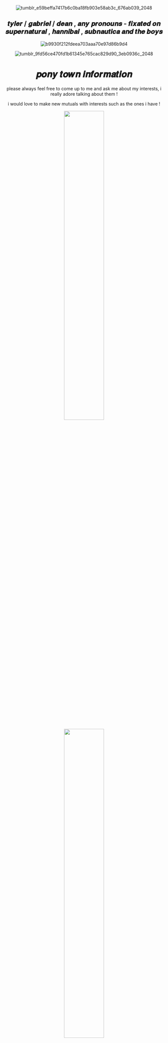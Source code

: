 <div align="center">
  
![tumblr_e59beffa7417b6c0ba18fb903e58ab3c_676ab039_2048](https://github.com/user-attachments/assets/69981901-3d5a-4307-b6d0-0895334c60f0)

## 𝒕𝒚𝒍𝒆𝒓 / 𝒈𝒂𝒃𝒓𝒊𝒆𝒍 / 𝒅𝒆𝒂𝒏 , 𝒂𝒏𝒚 𝒑𝒓𝒐𝒏𝒐𝒖𝒏𝒔 - 𝒇𝒊𝒙𝒂𝒕𝒆𝒅 𝒐𝒏 𝒔𝒖𝒑𝒆𝒓𝒏𝒂𝒕𝒖𝒓𝒂𝒍 , 𝒉𝒂𝒏𝒏𝒊𝒃𝒂𝒍 , 𝒔𝒖𝒃𝒏𝒂𝒖𝒕𝒊𝒄𝒂 𝒂𝒏𝒅 𝒕𝒉𝒆 𝒃𝒐𝒚𝒔 

  
![b9930f212fdeea703aaa70e97d86b9d4](https://github.com/user-attachments/assets/46e72d49-516c-429d-aa48-c5f26de51e63)

![tumblr_9fd56ce470fd1b61345e765cac829d90_3eb0936c_2048](https://github.com/user-attachments/assets/cd57300c-ea61-43d2-a805-be88f5730357)

# 𝒑𝒐𝒏𝒚 𝒕𝒐𝒘𝒏 𝒊𝒏𝒇𝒐𝒓𝒎𝒂𝒕𝒊𝒐𝒏

please always feel free to come up to me and ask me about my interests, i really adore talking about them !

i would love to make new mutuals with interests such as the ones i have !

  <img width = "50%" src="[https://i.imgur.com/8BgVXcY.png](https://github.com/user-attachments/assets/230feb3e-5ad2-44ad-87bc-6af3e5f4be9e)">
<img width = "50%" src="[https://i.imgur.com/8BgVXcY.png](https://github.com/user-attachments/assets/3e4a3956-7a54-49a9-8b65-8f3322f9df2a)">
</div>!

![tumblr_9fd56ce470fd1b61345e765cac829d90_3eb0936c_2048](https://github.com/user-attachments/assets/cd57300c-ea61-43d2-a805-be88f5730357)
